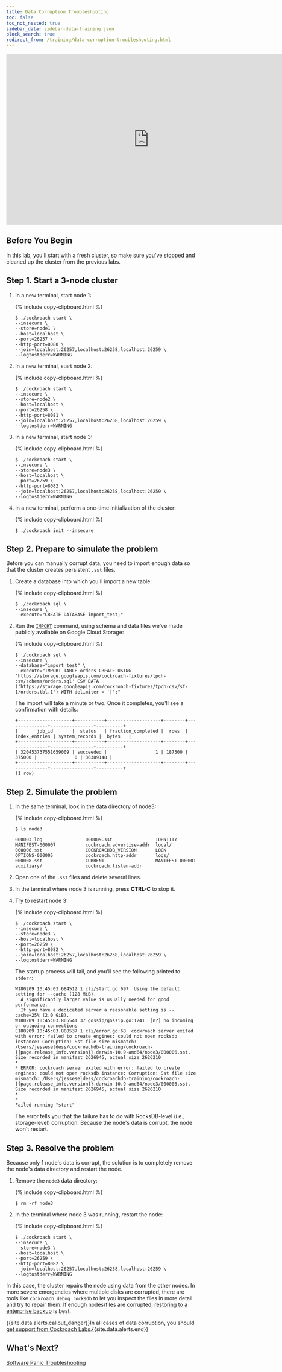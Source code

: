 ```yaml
---
title: Data Corruption Troubleshooting
toc: false
toc_not_nested: true
sidebar_data: sidebar-data-training.json
block_search: true
redirect_from: /training/data-corruption-troubleshooting.html
---
```


<iframe src="https://docs.google.com/presentation/d/e/2PACX-1vQuOKrRv9JEUuEnbvs-_YY8rRaDIzxkaH6G54lOWba3DvCwZCfEl-Vq9842__lPPRL6IdOh86plx8hs/embed?start=false&loop=false" frameborder="0" width="756" height="454" allowfullscreen="true" mozallowfullscreen="true" webkitallowfullscreen="true"></iframe>

<style>
  #toc ul:before {
    content: "Hands-on Lab"
  }
</style>
<div id="toc"></div>

## Before You Begin

In this lab, you'll start with a fresh cluster, so make sure you've stopped and cleaned up the cluster from the previous labs.

## Step 1. Start a 3-node cluster

1. In a new terminal, start node 1:

    {% include copy-clipboard.html %}
    ~~~ shell
    $ ./cockroach start \
    --insecure \
    --store=node1 \
    --host=localhost \
    --port=26257 \
    --http-port=8080 \
    --join=localhost:26257,localhost:26258,localhost:26259 \
    --logtostderr=WARNING
    ~~~~

2. In a new terminal, start node 2:

    {% include copy-clipboard.html %}
    ~~~ shell
    $ ./cockroach start \
    --insecure \
    --store=node2 \
    --host=localhost \
    --port=26258 \
    --http-port=8081 \
    --join=localhost:26257,localhost:26258,localhost:26259 \
    --logtostderr=WARNING
    ~~~

3. In a new terminal, start node 3:

    {% include copy-clipboard.html %}
    ~~~ shell
    $ ./cockroach start \
    --insecure \
    --store=node3 \
    --host=localhost \
    --port=26259 \
    --http-port=8082 \
    --join=localhost:26257,localhost:26258,localhost:26259 \
    --logtostderr=WARNING
    ~~~

4. In a new terminal, perform a one-time initialization of the cluster:

    {% include copy-clipboard.html %}
    ~~~ shell
    $ ./cockroach init --insecure
    ~~~

## Step 2. Prepare to simulate the problem

Before you can manually corrupt data, you need to import enough data so that the cluster creates persistent `.sst` files.

1. Create a database into which you'll import a new table:

    {% include copy-clipboard.html %}
    ~~~ shell
    $ ./cockroach sql \
    --insecure \
    --execute="CREATE DATABASE import_test;"
    ~~~

2. Run the [`IMPORT`](../import.html) command, using schema and data files we've made publicly available on Google Cloud Storage:

    {% include copy-clipboard.html %}
    ~~~ shell
    $ ./cockroach sql \
    --insecure \
    --database="import_test" \
    --execute="IMPORT TABLE orders CREATE USING 'https://storage.googleapis.com/cockroach-fixtures/tpch-csv/schema/orders.sql' CSV DATA ('https://storage.googleapis.com/cockroach-fixtures/tpch-csv/sf-1/orders.tbl.1') WITH delimiter = '|';"
    ~~~

    The import will take a minute or two. Once it completes, you'll see a confirmation with details:

    ~~~
    +--------------------+-----------+--------------------+--------+---------------+----------------+----------+
    |       job_id       |  status   | fraction_completed |  rows  | index_entries | system_records |  bytes   |
    +--------------------+-----------+--------------------+--------+---------------+----------------+----------+
    | 320453737551659009 | succeeded |                  1 | 187500 |        375000 |              0 | 36389148 |
    +--------------------+-----------+--------------------+--------+---------------+----------------+----------+
    (1 row)
    ~~~

## Step 2. Simulate the problem

1. In the same terminal, look in the data directory of node3:

    {% include copy-clipboard.html %}
    ~~~ shell
    $ ls node3
    ~~~

    ~~~
    000003.log                000009.sst                IDENTITY                  MANIFEST-000007           cockroach.advertise-addr  local/
    000006.sst                COCKROACHDB_VERSION       LOCK                      OPTIONS-000005            cockroach.http-addr       logs/
    000008.sst                CURRENT                   MANIFEST-000001           auxiliary/                cockroach.listen-addr
    ~~~

2. Open one of the `.sst` files and delete several lines.

3. In the terminal where node 3 is running, press **CTRL-C** to stop it.

4. Try to restart node 3:

    {% include copy-clipboard.html %}
    ~~~ shell
    $ ./cockroach start \
    --insecure \
    --store=node3 \
    --host=localhost \
    --port=26259 \
    --http-port=8082 \
    --join=localhost:26257,localhost:26258,localhost:26259 \
    --logtostderr=WARNING
    ~~~

    The startup process will fail, and you'll see the following printed to `stderr`:

    ~~~
    W180209 10:45:03.684512 1 cli/start.go:697  Using the default setting for --cache (128 MiB).
      A significantly larger value is usually needed for good performance.
      If you have a dedicated server a reasonable setting is --cache=25% (2.0 GiB).
    W180209 10:45:03.805541 37 gossip/gossip.go:1241  [n?] no incoming or outgoing connections
    E180209 10:45:03.808537 1 cli/error.go:68  cockroach server exited with error: failed to create engines: could not open rocksdb instance: Corruption: Sst file size mismatch: /Users/jesseseldess/cockroachdb-training/cockroach-{{page.release_info.version}}.darwin-10.9-amd64/node3/000006.sst. Size recorded in manifest 2626945, actual size 2626210
    *
    * ERROR: cockroach server exited with error: failed to create engines: could not open rocksdb instance: Corruption: Sst file size mismatch: /Users/jesseseldess/cockroachdb-training/cockroach-{{page.release_info.version}}.darwin-10.9-amd64/node3/000006.sst. Size recorded in manifest 2626945, actual size 2626210
    *
    *
    Failed running "start"
    ~~~

    The error tells you that the failure has to do with RocksDB-level (i.e., storage-level) corruption. Because the node's data is corrupt, the node won't restart.

## Step 3. Resolve the problem

Because only 1 node's data is corrupt, the solution is to completely remove the node's data directory and restart the node.

1. Remove the `node3` data directory:

    {% include copy-clipboard.html %}
    ~~~ shell
    $ rm -rf node3
    ~~~

2. In the terminal where node 3 was running, restart the node:

    {% include copy-clipboard.html %}
    ~~~ shell
    $ ./cockroach start \
    --insecure \
    --store=node3 \
    --host=localhost \
    --port=26259 \
    --http-port=8082 \
    --join=localhost:26257,localhost:26258,localhost:26259 \
    --logtostderr=WARNING
    ~~~

In this case, the cluster repairs the node using data from the other nodes. In more severe emergencies where multiple disks are corrupted, there are tools like `cockroach debug rocksdb` to let you inspect the files in more detail and try to repair them. If enough nodes/files are corrupted, [restoring to a enterprise backup](../restore.html) is best.

{{site.data.alerts.callout_danger}}In all cases of data corruption, you should <a href="how-to-get-support.html">get support from Cockroach Labs</a>.{{site.data.alerts.end}}

## What's Next?

[Software Panic Troubleshooting](software-panic-troubleshooting.html)
